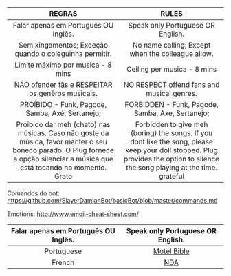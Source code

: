 |REGRAS|RULES|
|:------:|:---------:|
|Falar apenas em Português OU Inglês. | Speak only Portuguese OR English.|
|Sem xingamentos; Exceção quando o coleguinha permitir. | No name calling; Except when the colleague allow.|
|Limite máximo por musica - 8 mins | Ceiling per musica - 8 mins|
|NÃO ofender fãs e RESPEITAR os genêros musicais. | NO RESPECT offend fans and musical genres.|
|PROÍBIDO - Funk, Pagode, Samba, Axé, Sertanejo; | FORBIDDEN - Funk, Pagode, Samba, Axe, Sertanejo;|
|Proibido dar meh (chato) nas músicas. Caso não goste da música, favor manter o seu boneco parado. O Plug fornece a opção silenciar a música que está tocando no momento. Grato | Forbidden to give meh (boring) the songs. If you dont like the song, please keep your doll stopped. Plug provides the option to silence the song playing at the time. grateful|

Comandos do bot: https://github.com/SlayerDamianBot/basicBot/blob/master/commands.md

Emotions: http://www.emoji-cheat-sheet.com/

|Falar apenas em Português OU Inglês. | Speak only Portuguese OR English.|
|:------:|:---------:|
|Portuguese|[Motel Bible](https://github.com/motelbible)|
|French|[NDA](https://github.com/NDAthereal)|
